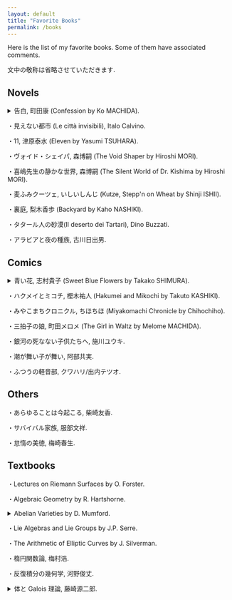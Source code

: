 ```yaml
---
layout: default
title: "Favorite Books"
permalink: /books
---
```


Here is the list of my favorite books. Some of them have associated comments.

文中の敬称は省略させていただきます.

## Novels

<details>

<summary>告白, 町田康 (Confession by Ko MACHIDA).</summary>

```
The best novel I have ever read.
```

</details>

・見えない都市 (Le città invisibili), Italo Calvino.

・11, 津原泰水 (Eleven by Yasumi TSUHARA).

・ヴォイド・シェイパ, 森博嗣 (The Void Shaper by Hiroshi MORI).

・喜嶋先生の静かな世界, 森博嗣 (The Silent World of Dr. Kishima by Hiroshi MORI).

・麦ふみクーツェ, いしいしんじ (Kutze, Stepp'n on Wheat by Shinji ISHII).

・裏庭, 梨木香歩 (Backyard by Kaho NASHIKI).

・タタール人の砂漠(Il deserto dei Tartari), Dino Buzzati.

・アラビアと夜の種族, 古川日出男.

## Comics

<details>

<summary>青い花, 志村貴子 (Sweet Blue Flowers by Takako SHIMURA).</summary>

```
My favorite comic. I often visit Kamakura-city, the place where the story takes place.
```

</details>

・ハクメイとミコチ, 樫木祐人 (Hakumei and Mikochi by Takuto KASHIKI).

・みやこまちクロニクル, ちほちほ (Miyakomachi Chronicle by Chihochiho).

・三拍子の娘, 町田メロメ (The Girl in Waltz by Melome MACHIDA).

・銀河の死なない子供たちへ, 施川ユウキ.

・潮が舞い子が舞い, 阿部共実.

・ふつうの軽音部, クワハリ/出内テツオ.

## Others

・あらゆることは今起こる, 柴崎友香.

・サバイバル家族, 服部文祥.

・怠惰の美徳, 梅崎春生.

## Textbooks

・Lectures on Riemann Surfaces by O. Forster.

・Algebraic Geometry by R. Hartshorne.

<details>

<summary>Abelian Varieties by D. Mumford.</summary>

```
I organize the reading seminar on Mumford's AV at Keio since 2024.08. I think the (unpublished) manuscript of Edixhoven-Moonen-van der Geer's AV is also great.
```

</details>

・Lie Algebras and Lie Groups by J.P. Serre.

・The Arithmetic of Elliptic Curves by J. Silverman.

・楕円関数論, 梅村浩.

・反復積分の幾何学, 河野俊丈.

<details>

<summary>体と Galois 理論, 藤崎源二郎.</summary>

```
学部生の頃に夢中になって読みました.
```

</details>
